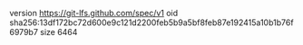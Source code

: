 version https://git-lfs.github.com/spec/v1
oid sha256:13df172bc72d600e9c121d2200feb5b9a5bf8feb87e192415a10b1b76f6979b7
size 6464
